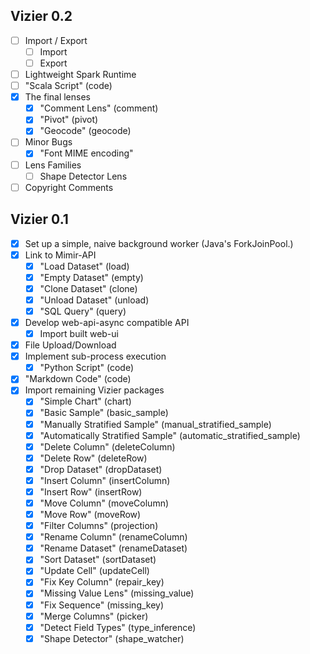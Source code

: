 
## Vizier 0.2
- [ ] Import / Export
    - [ ] Import
    - [ ] Export
- [ ] Lightweight Spark Runtime
- [ ] "Scala Script" (code)
- [x] The final lenses
    - [x] "Comment Lens" (comment)
    - [x] "Pivot" (pivot)
    - [x] "Geocode" (geocode)
- [ ] Minor Bugs
    - [x] "Font MIME encoding"
- [ ] Lens Families
    - [ ] Shape Detector Lens
- [ ] Copyright Comments

## Vizier 0.1
- [x] Set up a simple, naive background worker (Java's ForkJoinPool.)
- [x] Link to Mimir-API
    - [x] "Load Dataset" (load)
    - [x] "Empty Dataset" (empty)
    - [x] "Clone Dataset" (clone)
    - [x] "Unload Dataset" (unload)
    - [x] "SQL Query" (query)
- [x] Develop web-api-async compatible API
    - [x] Import built web-ui
- [x] File Upload/Download
- [x] Implement sub-process execution
    - [x] "Python Script" (code)
- [x] "Markdown Code" (code)
- [x] Import remaining Vizier packages
    - [x] "Simple Chart" (chart)
    - [x] "Basic Sample" (basic_sample)
    - [x] "Manually Stratified Sample" (manual_stratified_sample)
    - [x] "Automatically Stratified Sample" (automatic_stratified_sample)
    - [x] "Delete Column" (deleteColumn)
    - [x] "Delete Row" (deleteRow)
    - [x] "Drop Dataset" (dropDataset)
    - [x] "Insert Column" (insertColumn)
    - [x] "Insert Row" (insertRow)
    - [x] "Move Column" (moveColumn)
    - [x] "Move Row" (moveRow)
    - [x] "Filter Columns" (projection)
    - [x] "Rename Column" (renameColumn)
    - [x] "Rename Dataset" (renameDataset)
    - [x] "Sort Dataset" (sortDataset)
    - [x] "Update Cell" (updateCell)
    - [x] "Fix Key Column" (repair_key)
    - [x] "Missing Value Lens" (missing_value)
    - [x] "Fix Sequence" (missing_key)
    - [x] "Merge Columns" (picker)
    - [x] "Detect Field Types" (type_inference)
    - [x] "Shape Detector" (shape_watcher)
